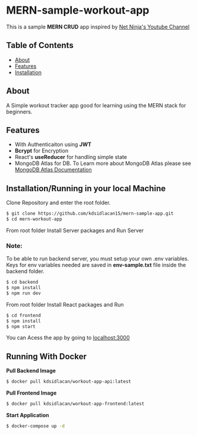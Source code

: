 # MERN-sample-workout-app

This is a sample **MERN CRUD** app inspired by [Net Ninja's Youtube Channel](https://www.youtube.com/@NetNinja)

## Table of Contents

- [About](#about)
- [Features](#features)
- [Installation](#installation)

## About

A Simple workout tracker app good for learning using the MERN stack for beginners.

## Features

- With Authenticaiton using **JWT**
- **Bcrypt** for Encryption
- React's **useReducer** for handling simple state
- MongoDB Atlas for DB.
  To Learn more about MongoDB Atlas please see [MongoDB Atlas Documentation](https://www.mongodb.com/docs/atlas/)

## Installation/Running in your local Machine

Clone Repository and enter the root folder.

```bash
$ git clone https://github.com/kdsidlacan15/mern-sample-app.git
$ cd mern-workout-app
```

From root folder Install Server packages and Run Server

### Note:

To be able to run backend server, you must setup your own .env variables. Keys for env variables needed are saved in **env-sample.txt** file inside the backend folder.

```bash
$ cd backend
$ npm install
$ npm run dev
```

From root folder Install React packages and Run

```bash
$ cd frontend
$ npm install
$ npm start
```

You can Acess the app by going to [localhost:3000](http://localhost:3000)

## Running With Docker

**Pull Backend Image**

```bash
$ docker pull kdsidlacan/workout-app-api:latest
```

**Pull Frontend Image**

```bash
$ docker pull kdsidlacan/workout-app-frontend:latest
```

**Start Application**

```bash
$ docker-compose up -d
```
